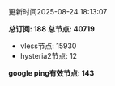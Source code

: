 更新时间2025-08-24 18:13:07

**总订阅: 188**
**总节点: 40719**
- vless节点: 15930
- hysteria2节点: 12

**google ping有效节点: 143**
